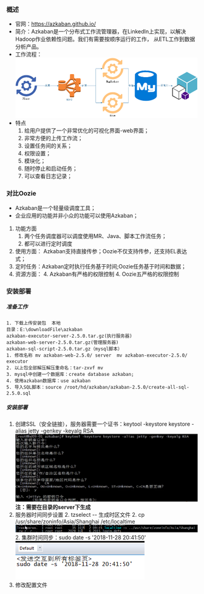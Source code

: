 ### 概述
+ 官网：https://azkaban.github.io/
+ 简介：Azkaban是一个分布式工作流管理器，在LinkedIn上实现，以解决Hadoop作业依赖性问题。我们有需要按顺序运行的工作，
从ETL工作到数据分析产品。
+ 工作流程：     
![](img/work.png)
+ 特点
	1. 给用户提供了一个非常优化的可视化界面-web界面；
	2. 非常方便的上传工作流；
	3. 设置任务间的关系；
	4. 权限设置；
	5. 模块化；
	6. 随时停止和启动任务；
	7. 可以查看日志记录；
### 对比Oozie
+ Azkaban是一个轻量级调度工具；
+ 企业应用的功能并非小众的功能可以使用Azkaban；
1. 功能方面
    1. 两个任务调度器可以调度使用MR、Java、脚本工作流任务；
    1. 都可以进行定时调度
2. 使用方面： Azkaban支持直接传参；Oozie不仅支持传参，还支持EL表达式；
3. 定时任务：Azkaban定时执行任务基于时间;Oozie任务基于时间和数据；
4. 资源方面：
    4. Azkaban有严格的权限控制
    4. Oozie五严格的权限控制
### 安装部署
#####  准备工作
	1. 下载上传安装包  本地
	目录：E:\downloadFile\azkaban    
    azkaban-executor-server-2.5.0.tar.gz(执行服务器)     
    azkaban-web-server-2.5.0.tar.gz(管理服务器)      
    azkaban-sql-script-2.5.0.tar.gz（mysql脚本）        
	1. 修改名称 mv azkaban-web-2.5.0/ server  mv azkaban-executor-2.5.0/ executor
	2. 以上包全部解压解压重命名：tar-zxvf mv 
	3. mysql中创建一个数据库：create database azkaban;
	4. 使用azkaban数据库：use azkaban
	5. 导入SQL脚本：source /root/hd/azkaban/azkaban-2.5.0/create-all-sql-2.5.0.sql
##### 安装部署
1. 创建SSL（安全链接），服务器需要一个证书：keytool -keystore keystore -alias jetty -genkey -keyalg RSA  
![](img/keytoo.png) 
**注：需要在目录的server下生成**
2. 服务器时间同步设置
    2. tzselect -- 生成时区文件
    2. cp /usr/share/zoninfo/Asia/Shanghai /etc/localtime       
    ![](img/time.png)
    2. 集群时间同步：sudo date -s '2018-11-28 20:41:50'    
    ![](img/date.png)
3. 修改配置文件
